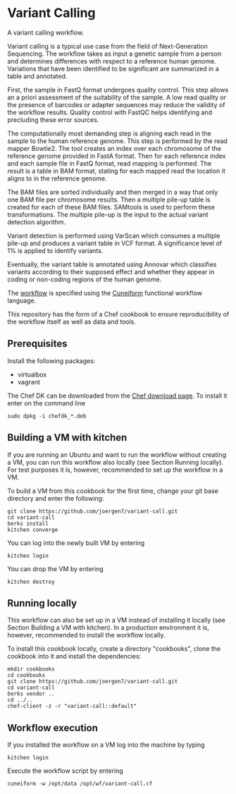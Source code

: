 # Variant Calling

A variant calling workflow.

Variant calling is a typical use case from the field of Next-Generation
Sequencing. The workflow takes as input a genetic sample from a person and
determines differences with respect to a reference human genome. Variations that
have been identified to be significant are summarized in a table and annotated.

First, the sample in FastQ format undergoes quality control. This step allows an
a priori assessment of the suitability of the sample. A low read quality or the
presence of barcodes or adapter sequences may reduce the validity of the
workflow results. Quality control with FastQC helps identifying and precluding
these error sources.

The computationally most demanding step is aligning each read in the sample to
the human reference genome. This step is performed by the read mapper Bowtie2.
The tool creates an index over each chromosome of the reference genome provided
in FastA format. Then for each reference index and each sample file in FastQ
format, read mapping is performed. The result is a table in BAM format, stating
for each mapped read the location it aligns to in the reference genome.

The BAM files are sorted individually and then merged in a way that only one BAM
file per chromosome results. Then a multiple pile-up table is created for each
of these BAM files. SAMtools is used to perform these transformations. The
multiple pile-up is the input to the actual variant detection algorithm.

Variant detection is performed using VarScan which consumes a multiple pile-up
and produces a variant table in VCF format. A significance level of 1% is
applied to identify variants.

Eventually, the variant table is annotated using Annovar which classifies
variants according to their supposed effect and whether they appear in coding or
non-coding regions of the human genome.

The
[workflow](https://github.com/joergen7/variant-call/blob/master/templates/default/variant-call.cf.erb)
is specified using the
[Cuneiform](https://github.com/joergen7/cuneiform) functional workflow language.

This repository has the form of a Chef cookbook to ensure reproducibility of the
workflow itself as well as data and tools.

## Prerequisites

Install the following packages:

- virtualbox
- vagrant

The Chef DK can be downloaded from the [Chef download page](https://downloads.chef.io/chef-dk/).
To install it enter on the command line

    sudo dpkg -i chefdk_*.deb


## Building a VM with kitchen

If you are running an Ubuntu and want to run the workflow without creating a
VM, you can run this workflow also locally (see Section Running locally). For
test purposes it is, however, recommended to set up the workflow in a VM.

To build a VM from this cookbook for the first time, change your git
base directory and enter the following:

    git clone https://github.com/joergen7/variant-call.git
    cd variant-call
    berks install
    kitchen converge
    
You can log into the newly built VM by entering

    kitchen login
    
You can drop the VM by entering

    kitchen destroy

## Running locally

This workflow can also be set up in a VM instead of installing it locally (see
Section Building a VM with kitchen). In a production environment it is, however,
recommended to install the workflow locally.

To install this cookbook locally, create a directory "cookbooks", clone the cookbook
into it and install the dependencies:

    mkdir cookbooks
    cd cookbooks
    git clone https://github.com/joergen7/variant-call.git
    cd variant-call
    berks vendor ..
    cd ../..
    chef-client -z -r "variant-call::default"
    
## Workflow execution

If you installed the workflow on a VM log into the machine by typing

    kitchen login
    
Execute the workflow script by entering

    cuneiform -w /opt/data /opt/wf/variant-call.cf
    
    


